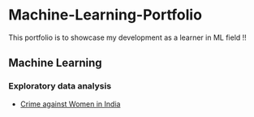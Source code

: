 # Machine-Learning-Portfolio
This portfolio is to showcase my development as a learner in ML field !! 

## Machine Learning
### Exploratory data analysis
* [Crime against Women in India](https://github.com/memr5/Machine-Learning-Portfolio/tree/master/Machine%20Learning/EDA/Crime%20Against%20Women%20in%20India)

